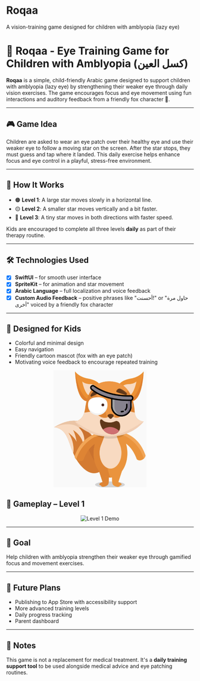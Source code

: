 # Roqaa
A vision-training game designed for children with amblyopia (lazy eye)

# 🦊 Roqaa - Eye Training Game for Children with Amblyopia (كسل العين)

**Roqaa** is a simple, child-friendly Arabic game designed to support children with amblyopia (lazy eye) by strengthening their weaker eye through daily vision exercises. The game encourages focus and eye movement using fun interactions and auditory feedback from a friendly fox character 🦊.

---

## 🎮 Game Idea

Children are asked to wear an eye patch over their healthy eye and use their weaker eye to follow a moving star on the screen. After the star stops, they must guess and tap where it landed. This daily exercise helps enhance focus and eye control in a playful, stress-free environment.

---

## 🧠 How It Works

- 🟠 **Level 1**: A large star moves slowly in a horizontal line.  
- 🟡 **Level 2**: A smaller star moves vertically and a bit faster.  
- 🔴 **Level 3**: A tiny star moves in both directions with faster speed.  

Kids are encouraged to complete all three levels **daily** as part of their therapy routine.

---

## 🛠 Technologies Used

- [x] **SwiftUI** – for smooth user interface  
- [x] **SpriteKit** – for animation and star movement  
- [x] **Arabic Language** – full localization and voice feedback  
- [x] **Custom Audio Feedback** – positive phrases like "أحسنت!" or "حاول مرة أخرى" voiced by a friendly fox character

---

## 🧸 Designed for Kids

- Colorful and minimal design  
- Easy navigation  
- Friendly cartoon mascot (fox with an eye patch)  
- Motivating voice feedback to encourage repeated training  

<p align="center">
  <img src="./RoqaaFox.png" alt="Fox Character" width="250"/>
</p>

## 🎥 Gameplay – Level 1
<p align="center">
  <img src="./Level1.gif" alt="Level 1 Demo" width="500"/>
</p>


---

## 🎯 Goal

Help children with amblyopia strengthen their weaker eye through gamified focus and movement exercises.

---

## 🚀 Future Plans

- Publishing to App Store with accessibility support  
- More advanced training levels  
- Daily progress tracking  
- Parent dashboard

---

## 📝 Notes

This game is not a replacement for medical treatment. It's a **daily training support tool** to be used alongside medical advice and eye patching routines.

